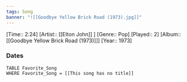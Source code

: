 ```yaml
---
tags: Song  
banner: "![[Goodbye Yellow Brick Road (1973).jpg]]"
---
```

[Time:: 2:24]
[Artist:: [[Elton John]] ]
[Genre:: Pop]
[Played:: 2]
[Album:: [[Goodbye Yellow Brick Road (1973)]]]
[Year:: 1973]
### Dates
````dataview
TABLE Favorite_Song
WHERE Favorite_Song = [[This song has no title]]
````
